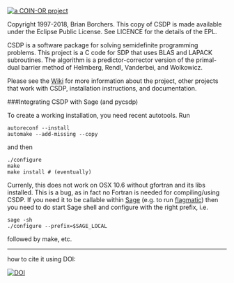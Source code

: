 [![a COIN-OR project](https://www.coin-or.org/GitHub/coin-or-badge.png)](https://www.coin-or.org)

Copyright 1997-2018, Brian Borchers.  This copy of CSDP is made
available under the Eclipse Public License.  See LICENCE for the
details of the EPL.

CSDP is a software package for solving semidefinite programming
problems.  This project is a C code for SDP that uses BLAS and LAPACK
subroutines.  The algorithm is a predictor-corrector version of the
primal-dual barrier method of Helmberg, Rendl, Vanderbei, and
Wolkowicz.

Please see the [Wiki](https://github.com/coin-or/Csdp/wiki) for more
information about the project, other projects that work with CSDP,
installation instructions, and documentation.

###Integrating CSDP with Sage (and pycsdp)

To create a working installation, you need recent autotools.
Run 

    autoreconf --install 
    automake --add-missing --copy

and then 

    ./configure 
    make
    make install # (eventually)

Currenly, this does not work on OSX 10.6 without gfortran and its libs installed. This is a bug, as in fact no 
Fortran is needed for compiling/using CSDP. If you need it to be callable within [Sage](http://sagemath.org) (e.g. to run [flagmatic](http://www.flagmatic.org)) then you need to do start Sage shell and configure with the right prefix, i.e.

    sage -sh 
    ./configure --prefix=$SAGE_LOCAL
followed by make, etc.

-----------------------
how to cite it using DOI:

[![DOI](https://zenodo.org/badge/5728/dimpase/csdp.png)](http://dx.doi.org/10.5281/zenodo.11411)
